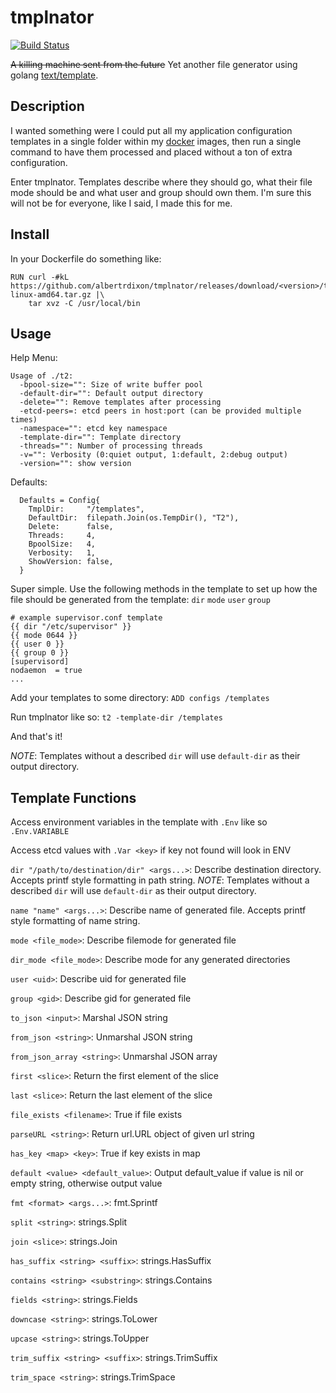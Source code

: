 # tmplnator

[![Build Status](https://travis-ci.org/albertrdixon/tmplnator.svg?branch=master)](https://travis-ci.org/albertrdixon/tmplnator)

~~A killing machine sent from the future~~ 
Yet another file generator using golang [text/template](http://golang.org/pkg/text/template/).

## Description

I wanted something were I could put all my application configuration templates in a single folder within my [docker](https://www.docker.com/) images, then run a single command to have them processed and placed without a ton of extra configuration.

Enter tmplnator. Templates describe where they should go, what their file mode should be and what user and group should own them. I'm sure this will not be for everyone, like I said, I made this for me.

## Install

In your Dockerfile do something like:

```
RUN curl -#kL https://github.com/albertrdixon/tmplnator/releases/download/<version>/tnator-linux-amd64.tar.gz |\
    tar xvz -C /usr/local/bin
```

## Usage

Help Menu:

```
Usage of ./t2:
  -bpool-size="": Size of write buffer pool
  -default-dir="": Default output directory
  -delete="": Remove templates after processing
  -etcd-peers=: etcd peers in host:port (can be provided multiple times)
  -namespace="": etcd key namespace
  -template-dir="": Template directory
  -threads="": Number of processing threads
  -v="": Verbosity (0:quiet output, 1:default, 2:debug output)
  -version="": show version
```

Defaults:

```golang
  Defaults = Config{
    TmplDir:     "/templates",
    DefaultDir:  filepath.Join(os.TempDir(), "T2"),
    Delete:      false,
    Threads:     4,
    BpoolSize:   4,
    Verbosity:   1,
    ShowVersion: false,
  }
```

Super simple. Use the following methods in the template to set up how the file should be generated from the template: `dir` `mode` `user` `group`

```golang
# example supervisor.conf template
{{ dir "/etc/supervisor" }}
{{ mode 0644 }}
{{ user 0 }}
{{ group 0 }}
[supervisord]
nodaemon  = true
...
```

Add your templates to some directory: `ADD configs /templates`

Run tmplnator like so: `t2 -template-dir /templates`

And that's it!

*NOTE*: Templates without a described `dir` will use `default-dir` as their output directory.

## Template Functions

Access environment variables in the template with `.Env` like so `.Env.VARIABLE`

Access etcd values with `.Var <key>` if key not found will look in ENV

`dir "/path/to/destination/dir" <args...>`: Describe destination directory. Accepts printf style formatting in path string. *NOTE*: Templates without a described `dir` will use `default-dir` as their output directory.

`name "name" <args...>`: Describe name of generated file. Accepts printf style formatting of name string.

`mode <file_mode>`: Describe filemode for generated file

`dir_mode <file_mode>`: Describe mode for any generated directories

`user <uid>`: Describe uid for generated file

`group <gid>`: Describe gid for generated file

`to_json <input>`: Marshal JSON string

`from_json <string>`: Unmarshal JSON string

`from_json_array <string>`: Unmarshal JSON array

`first <slice>`: Return the first element of the slice

`last <slice>`: Return the last element of the slice

`file_exists <filename>`: True if file exists

`parseURL <string>`: Return url.URL object of given url string

`has_key <map> <key>`: True if key exists in map

`default <value> <default_value>`: Output default_value if value is nil or empty string, otherwise output value

`fmt <format> <args...>`: fmt.Sprintf

`split <string>`: strings.Split

`join <slice>`: strings.Join

`has_suffix <string> <suffix>`: strings.HasSuffix

`contains <string> <substring>`: strings.Contains

`fields <string>`: strings.Fields

`downcase <string>`: strings.ToLower

`upcase <string>`: strings.ToUpper

`trim_suffix <string> <suffix>`: strings.TrimSuffix

`trim_space <string>`: strings.TrimSpace
